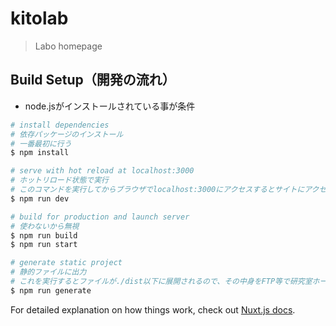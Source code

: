 # kitolab

> Labo homepage

## Build Setup（開発の流れ）

- node.jsがインストールされている事が条件

```bash
# install dependencies
# 依存パッケージのインストール
# 一番最初に行う
$ npm install

# serve with hot reload at localhost:3000
# ホットリロード状態で実行
# このコマンドを実行してからブラウザでlocalhost:3000にアクセスするとサイトにアクセスできる。この状態でファイルを変更すると即座にブラウザ上のプレビューに反映される。
$ npm run dev

# build for production and launch server
# 使わないから無視
$ npm run build
$ npm run start

# generate static project
# 静的ファイルに出力
# これを実行するとファイルが./dist以下に展開されるので、その中身をFTP等で研究室ホームページのサーバーにアップロードする。
$ npm run generate
```

For detailed explanation on how things work, check out [Nuxt.js docs](https://nuxtjs.org).
